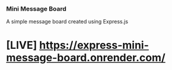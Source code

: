 ### Mini Message Board

A simple message board created using Express.js

# [LIVE] https://express-mini-message-board.onrender.com/
